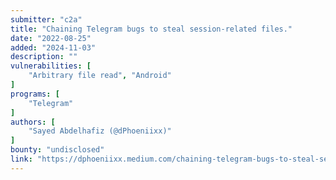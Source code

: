 ```yaml
---
submitter: "c2a"
title: "Chaining Telegram bugs to steal session-related files."
date: "2022-08-25"
added: "2024-11-03"
description: ""
vulnerabilities: [
    "Arbitrary file read", "Android"
]
programs: [
    "Telegram"
]
authors: [
    "Sayed Abdelhafiz (@dPhoeniixx)"
]
bounty: "undisclosed"
link: "https://dphoeniixx.medium.com/chaining-telegram-bugs-to-steal-session-related-files-c90eac4749bd"
---
```




